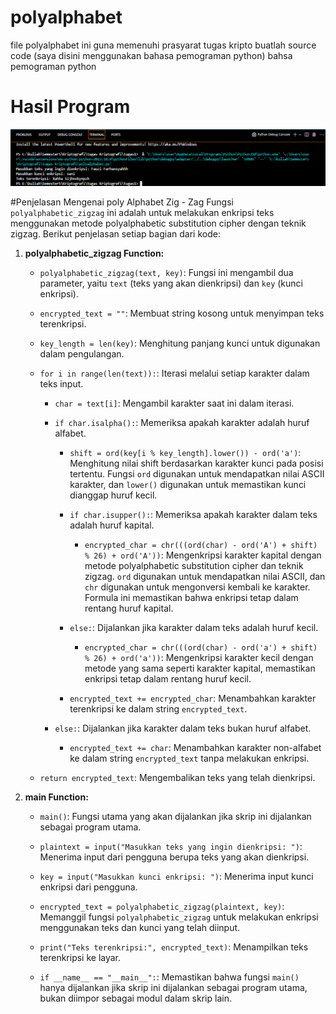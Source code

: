 # polyalphabet
file polyalphabet ini guna memenuhi prasyarat tugas kripto
buatlah source code (saya disini menggunakan bahasa pemograman python) bahsa pemograman python

# Hasil Program
![Logo GitHub](https://github.com/fauzifarhansyah/polyalphabet/blob/717885582ac78f2bdaf5e03197a662a3a2e915c1/ss%20polyalphabet/polyalphabet.png)

#Penjelasan Mengenai poly Alphabet Zig - Zag
Fungsi `polyalphabetic_zigzag` ini adalah untuk melakukan enkripsi teks menggunakan metode polyalphabetic substitution cipher dengan teknik zigzag. Berikut penjelasan setiap bagian dari kode:

1. **polyalphabetic_zigzag Function:**
   - `polyalphabetic_zigzag(text, key)`: Fungsi ini mengambil dua parameter, yaitu `text` (teks yang akan dienkripsi) dan `key` (kunci enkripsi).

   - `encrypted_text = ""`: Membuat string kosong untuk menyimpan teks terenkripsi.

   - `key_length = len(key)`: Menghitung panjang kunci untuk digunakan dalam pengulangan.

   - `for i in range(len(text)):`: Iterasi melalui setiap karakter dalam teks input.

     - `char = text[i]`: Mengambil karakter saat ini dalam iterasi.

     - `if char.isalpha():`: Memeriksa apakah karakter adalah huruf alfabet.

       - `shift = ord(key[i % key_length].lower()) - ord('a')`: Menghitung nilai shift berdasarkan karakter kunci pada posisi tertentu. Fungsi `ord` digunakan untuk mendapatkan nilai ASCII karakter, dan `lower()` digunakan untuk memastikan kunci dianggap huruf kecil.

       - `if char.isupper():`: Memeriksa apakah karakter dalam teks adalah huruf kapital.

         - `encrypted_char = chr(((ord(char) - ord('A') + shift) % 26) + ord('A'))`: Mengenkripsi karakter kapital dengan metode polyalphabetic substitution cipher dan teknik zigzag. `ord` digunakan untuk mendapatkan nilai ASCII, dan `chr` digunakan untuk mengonversi kembali ke karakter. Formula ini memastikan bahwa enkripsi tetap dalam rentang huruf kapital.

       - `else:`: Dijalankan jika karakter dalam teks adalah huruf kecil.

         - `encrypted_char = chr(((ord(char) - ord('a') + shift) % 26) + ord('a'))`: Mengenkripsi karakter kecil dengan metode yang sama seperti karakter kapital, memastikan enkripsi tetap dalam rentang huruf kecil.

       - `encrypted_text += encrypted_char`: Menambahkan karakter terenkripsi ke dalam string `encrypted_text`.

     - `else:`: Dijalankan jika karakter dalam teks bukan huruf alfabet.

       - `encrypted_text += char`: Menambahkan karakter non-alfabet ke dalam string `encrypted_text` tanpa melakukan enkripsi.

   - `return encrypted_text`: Mengembalikan teks yang telah dienkripsi.

2. **main Function:**
   - `main()`: Fungsi utama yang akan dijalankan jika skrip ini dijalankan sebagai program utama.

   - `plaintext = input("Masukkan teks yang ingin dienkripsi: ")`: Menerima input dari pengguna berupa teks yang akan dienkripsi.

   - `key = input("Masukkan kunci enkripsi: ")`: Menerima input kunci enkripsi dari pengguna.

   - `encrypted_text = polyalphabetic_zigzag(plaintext, key)`: Memanggil fungsi `polyalphabetic_zigzag` untuk melakukan enkripsi menggunakan teks dan kunci yang telah diinput.

   - `print("Teks terenkripsi:", encrypted_text)`: Menampilkan teks terenkripsi ke layar.

   - `if __name__ == "__main__":`: Memastikan bahwa fungsi `main()` hanya dijalankan jika skrip ini dijalankan sebagai program utama, bukan diimpor sebagai modul dalam skrip lain.
